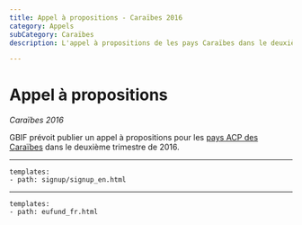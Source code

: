 ```yaml
---
title: Appel à propositions - Caraïbes 2016
category: Appels
subCategory: Caraïbes
description: L'appel à propositions de les pays Caraïbes dans le deuxième trimestre de 2016.

---
```

# Appel à propositions

_Caraïbes 2016_

GBIF prévoit publier un appel à propositions pour les [pays ACP des Caraïbes](https://ec.europa.eu/europeaid/regions/african-caribbean-and-pacific-acp-region_en) dans le deuxième trimestre de 2016.

-----------------

```styledYaml
templates:
- path: signup/signup_en.html
```

------

```styledYaml
templates:
- path: eufund_fr.html
```